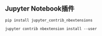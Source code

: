 ## Jupyter Notebook插件
```
pip install jupyter_contrib_nbextensions

jupyter contrib nbextension install --user
```